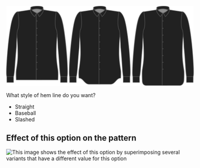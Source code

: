 ![Hem style](hemstyle.svg)

What style of hem line do you want?

*   Straight
*   Baseball
*   Slashed

## Effect of this option on the pattern

![This image shows the effect of this option by superimposing several variants that have a different value for this option](simone\_hemstyle\_sample.svg "Effect of this option on the pattern")
